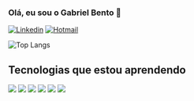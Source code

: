 

### Olá, eu sou o Gabriel Bento 👋
[![Linkedin](https://img.shields.io/badge/LinkedIn-0077B5?style=for-the-badge&logo=linkedin&logoColor=white)](https://www.linkedin.com/in/gabriel-bento-63b540300/)
[![Hotmail](https://img.shields.io/badge/Gmail-D14836?style=for-the-badge&logo=gmail&logoColor=white)](mailto:gabriel.bento@germinare.org.br)

![Top Langs](https://github-readme-stats.vercel.app/api/top-langs/?username=GabrielB3nto&layout=compact)

## Tecnologias que estou aprendendo

<div>
    <img src='https://img.shields.io/badge/HTML5-E34F26?style=for-the-badge&logo=html5&logoColor=white'></img>
    <img src='https://img.shields.io/badge/CSS3-1572B6?style=for-the-badge&logo=css3&logoColor=white'></img>
    <img src='https://img.shields.io/badge/Java-ED8B00?style=for-the-badge&logo=openjdk&logoColor=white'></img>
    <img src='https://img.shields.io/badge/PostgreSQL-316192?style=for-the-badge&logo=postgresql&logoColor=white'></img>
    <img src='https://img.shields.io/badge/Ubuntu-E95420?style=for-the-badge&logo=ubuntu&logoColor=white'></img>
    <img src='https://img.shields.io/badge/Python-3776AB?style=for-the-badge&logo=python&logoColor=white'><img>
</div>


